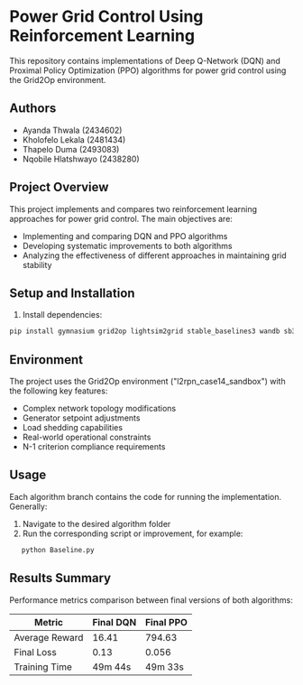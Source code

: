 # Power Grid Control Using Reinforcement Learning

This repository contains implementations of Deep Q-Network (DQN) and Proximal Policy Optimization (PPO) algorithms for power grid control using the Grid2Op environment.

## Authors
- Ayanda Thwala (2434602)
- Kholofelo Lekala (2481434)
- Thapelo Duma (2493083)
- Nqobile Hlatshwayo (2438280)

## Project Overview
This project implements and compares two reinforcement learning approaches for power grid control. The main objectives are:
- Implementing and comparing DQN and PPO algorithms
- Developing systematic improvements to both algorithms
- Analyzing the effectiveness of different approaches in maintaining grid stability

## Setup and Installation

1. Install dependencies:
```bash
pip install gymnasium grid2op lightsim2grid stable_baselines3 wandb sb3-contrib
```

## Environment
The project uses the Grid2Op environment ("l2rpn_case14_sandbox") with the following key features:
- Complex network topology modifications
- Generator setpoint adjustments
- Load shedding capabilities
- Real-world operational constraints
- N-1 criterion compliance requirements


## Usage
Each algorithm branch contains the code for running the implementation. Generally:

1. Navigate to the desired algorithm folder
2. Run the corresponding script or improvement, for example:
```bash
   python Baseline.py
```

## Results Summary
Performance metrics comparison between final versions of both algorithms:

| Metric | Final DQN | Final PPO |
|--------|-----------|-----------|
| Average Reward | 16.41 | 794.63 |
| Final Loss | 0.13 | 0.056 |
| Training Time | 49m 44s | 49m 33s |

```
 
